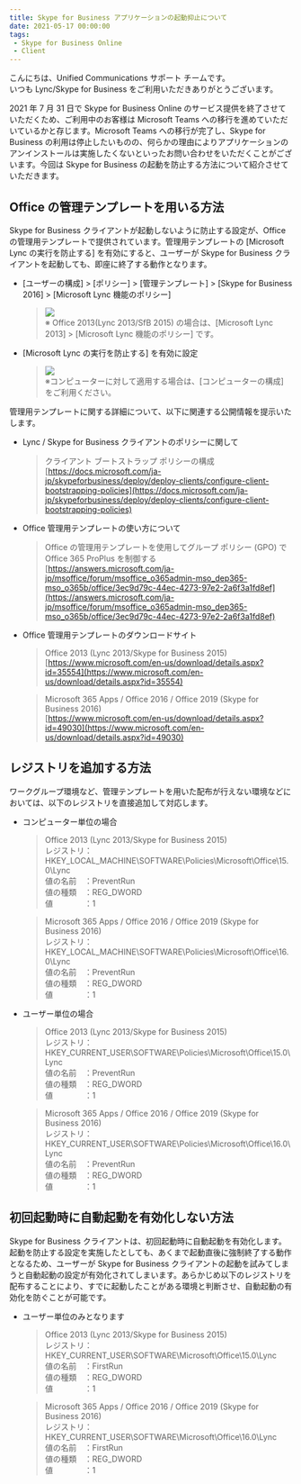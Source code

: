 ```yaml
---
title: Skype for Business アプリケーションの起動抑止について
date: 2021-05-17 00:00:00
tags:
 - Skype for Business Online
 - Client
---
```


こんにちは、Unified Communications サポート チームです。  
いつも Lync/Skype for Business をご利用いただきありがとうございます。  

2021 年 7 月 31 日で Skype for Business Online のサービス提供を終了させていただくため、ご利用中のお客様は Microsoft Teams への移行を進めていただいているかと存じます。Microsoft Teams への移行が完了し、Skype for Business の利用は停止したいものの、何らかの理由によりアプリケーションのアンインストールは実施したくないといったお問い合わせをいただくことがございます。今回は Skype for Business の起動を防止する方法について紹介させていただきます。

## Office の管理テンプレートを用いる方法

Skype for Business クライアントが起動しないように防止する設定が、Office の管理用テンプレートで提供されています。管理用テンプレートの [Microsoft Lync の実行を防止する] を有効にすると、ユーザーが Skype for Business クライアントを起動しても、即座に終了する動作となります。  

- [ユーザーの構成] > [ポリシー] > [管理テンプレート] > [Skype for Business 2016] > [Microsoft Lync 機能のポリシー]  
  > ![](./sfb-preventrun01.png)  
  > ※ Office 2013(Lync 2013/SfB 2015) の場合は、[Microsoft Lync 2013] > [Microsoft Lync 機能のポリシー] です。  
- [Microsoft Lync の実行を防止する] を有効に設定  
  > ![](./sfb-preventrun02.png)  
  > ※コンピューターに対して適用する場合は、[コンピューターの構成] をご利用ください。  

管理用テンプレートに関する詳細について、以下に関連する公開情報を提示いたします。

- Lync / Skype for Business クライアントのポリシーに関して  
  > クライアント ブートストラップ ポリシーの構成  
  > [https://docs.microsoft.com/ja-jp/skypeforbusiness/deploy/deploy-clients/configure-client-bootstrapping-policies](https://docs.microsoft.com/ja-jp/skypeforbusiness/deploy/deploy-clients/configure-client-bootstrapping-policies)  

- Office 管理用テンプレートの使い方について  
  > Office の管理用テンプレートを使用してグループ ポリシー (GPO) で Office 365 ProPlus を制御する  
  > [https://answers.microsoft.com/ja-jp/msoffice/forum/msoffice_o365admin-mso_dep365-mso_o365b/office/3ec9d79c-44ec-4273-97e2-2a6f3a1fd8ef](https://answers.microsoft.com/ja-jp/msoffice/forum/msoffice_o365admin-mso_dep365-mso_o365b/office/3ec9d79c-44ec-4273-97e2-2a6f3a1fd8ef)  

- Office 管理用テンプレートのダウンロードサイト  
  > Office 2013 (Lync 2013/Skype for Business 2015)  
  > [https://www.microsoft.com/en-us/download/details.aspx?id=35554](https://www.microsoft.com/en-us/download/details.aspx?id=35554)  

  > Microsoft 365 Apps / Office 2016 / Office 2019  (Skype for Business 2016)  
  > [https://www.microsoft.com/en-us/download/details.aspx?id=49030](https://www.microsoft.com/en-us/download/details.aspx?id=49030)  

## レジストリを追加する方法  

ワークグループ環境など、管理テンプレートを用いた配布が行えない環境などにおいては、以下のレジストリを直接追加して対応します。  

- コンピューター単位の場合  
  > Office 2013 (Lync 2013/Skype for Business 2015)  
  >   レジストリ：HKEY_LOCAL_MACHINE\SOFTWARE\Policies\Microsoft\Office\15.0\Lync  
  >   値の名前　：PreventRun  
  >   値の種類　：REG_DWORD  
  >   値　　　　：1  

  > Microsoft 365 Apps / Office 2016 / Office 2019 (Skype for Business 2016)  
  >   レジストリ：HKEY_LOCAL_MACHINE\SOFTWARE\Policies\Microsoft\Office\16.0\Lync  
  >   値の名前　：PreventRun  
  >   値の種類　：REG_DWORD  
  >   値　　　　：1  

- ユーザー単位の場合
  > Office 2013 (Lync 2013/Skype for Business 2015)  
  >   レジストリ：HKEY_CURRENT_USER\SOFTWARE\Policies\Microsoft\Office\15.0\Lync  
  >   値の名前　：PreventRun  
  >   値の種類　：REG_DWORD  
  >   値　　　　：1  

  > Microsoft 365 Apps / Office 2016 / Office 2019 (Skype for Business 2016)  
  >   レジストリ：HKEY_CURRENT_USER\SOFTWARE\Policies\Microsoft\Office\16.0\Lync  
  >   値の名前　：PreventRun  
  >   値の種類　：REG_DWORD  
  >   値　　　　：1  

## 初回起動時に自動起動を有効化しない方法

Skype for Business クライアントは、初回起動時に自動起動を有効化します。起動を防止する設定を実施したとしても、あくまで起動直後に強制終了する動作となるため、ユーザーが Skype for Business クライアントの起動を試みてしまうと自動起動の設定が有効化されてしまいます。あらかじめ以下のレジストリを配布することにより、すでに起動したことがある環境と判断させ、自動起動の有効化を防ぐことが可能です。

- ユーザー単位のみとなります  
  > Office 2013 (Lync 2013/Skype for Business 2015)  
  > レジストリ：HKEY_CURRENT_USER\SOFTWARE\Microsoft\Office\15.0\Lync  
  > 値の名前　：FirstRun  
  > 値の種類　：REG_DWORD  
  > 値　　　　：1  

  > Microsoft 365 Apps / Office 2016 / Office 2019 (Skype for Business 2016)  
    > レジストリ：HKEY_CURRENT_USER\SOFTWARE\Microsoft\Office\16.0\Lync  
  > 値の名前　：FirstRun  
  > 値の種類　：REG_DWORD  
  > 値　　　　：1  

